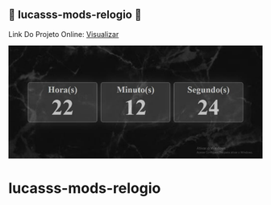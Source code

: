 ## 🔵 lucasss-mods-relogio 🔵

Link Do Projeto Online: [Visualizar](https://www.lucasss-mods-relogio.tk)

![lucasss-mods-animes](https://github.com/LucasssMODS/lucasss-mods-relogio/blob/master/lucasss-mods-relogio.png)
# lucasss-mods-relogio
